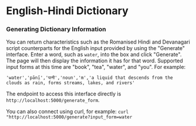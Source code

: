 # English-Hindi Dictionary 

### Generating Dictionary Information
You can return characteristics such as the Romanised Hindi and Devanagari script counterparts for the English input provided by using the "Generate" interface.
Enter a word, such as `water`, into the box and click "Generate". The page will then display the information it has for that word. Supported input forms at this time are "book", "tea", "water", and "you".
For example:
````
'water','pānī','पानी','noun','m','a liquid that descends from the clouds as rain, forms streams, lakes, and rivers'
````
The endpoint to access this interface directly is `http://localhost:5000/generate_form`.

You can also connect using curl, for example: `curl "http://localhost:5000/generate?input_form=water`

